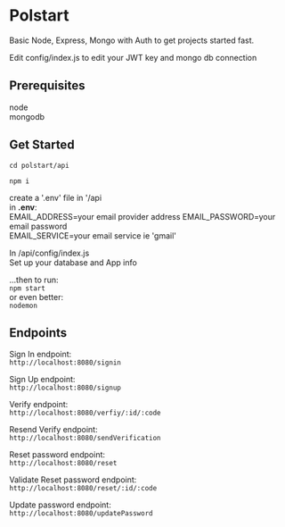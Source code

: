 # Polstart
 Basic Node, Express, Mongo with Auth to get projects started fast.  

 Edit config/index.js to edit your JWT key and mongo db connection  
   
## Prerequisites
node  
mongodb

 ## Get Started
```cd polstart/api```  
   
```npm i```  
  
  create a '.env' file in '/api  
  in **.env**:    
  EMAIL_ADDRESS=your email provider address 
  EMAIL_PASSWORD=your email password   
  EMAIL_SERVICE=your email service ie 'gmail'
    
  In /api/config/index.js  
  Set up your database and App info


  ...then to run:  
  ```npm start```  
  or even better:  
   ```nodemon```
    

## Endpoints

Sign In endpoint:  
```http://localhost:8080/signin```  
  
Sign Up endpoint:  
```http://localhost:8080/signup```

  
Verify endpoint:  
```http://localhost:8080/verfiy/:id/:code```

  
Resend Verify endpoint:  
```http://localhost:8080/sendVerification```

  
Reset password endpoint:  
```http://localhost:8080/reset```

  
Validate Reset password endpoint:  
```http://localhost:8080/reset/:id/:code```

  
Update password endpoint:  
```http://localhost:8080/updatePassword```